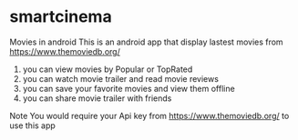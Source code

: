 # smartcinema
Movies in android
This is an android app that display lastest movies from https://www.themoviedb.org/ 
1. you can view movies by Popular or TopRated 
2. you can watch movie trailer and read movie reviews 
3. you can save your favorite movies and view them offline
4. you can share movie trailer with friends

Note
You would require your Api key from  https://www.themoviedb.org/ to 
use this app
